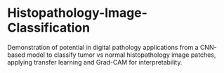 # Histopathology-Image-Classification
Demonstration of potential in digital pathology applications from a CNN-based model to classify tumor vs  normal histopathology image patches, applying transfer learning and Grad-CAM for interpretability.

